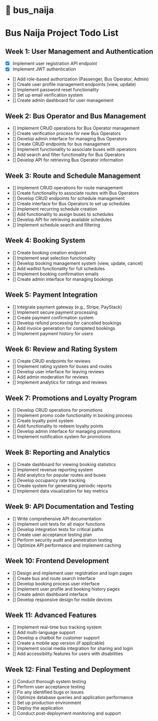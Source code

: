 # 🚖 bus_naija

# Bus Naija Project Todo List

## Week 1: User Management and Authentication
- [x] Implement user registration API endpoint
- [x] Implement JWT authentication
- [] Add role-based authorization (Passenger, Bus Operator, Admin)
- [] Create user profile management endpoints (view, update)
- [] Implement password reset functionality
- [] Set up email verification system
- [] Create admin dashboard for user management

## Week 2: Bus Operator and Bus Management
- [] Implement CRUD operations for Bus Operator management
- [] Create verification process for new Bus Operators
- [] Develop admin interface for managing Bus Operators
- [] Create CRUD endpoints for bus management
- [] Implement functionality to associate buses with operators
- [] Add search and filter functionality for Bus Operators
- [] Develop API for retrieving Bus Operator information

## Week 3: Route and Schedule Management
- [] Implement CRUD operations for route management
- [] Create functionality to associate routes with Bus Operators
- [] Develop CRUD endpoints for schedule management
- [] Create interface for Bus Operators to set up schedules
- [] Implement recurring schedule creation
- [] Add functionality to assign buses to schedules
- [] Develop API for retrieving available schedules
- [] Implement schedule search and filtering


## Week 4: Booking System
- [] Create booking creation endpoint
- [] Implement seat selection functionality
- [] Develop booking management system (view, update, cancel)
- [] Add waitlist functionality for full schedules
- [] Implement booking confirmation emails
- [] Create admin interface for managing bookings

## Week 5: Payment Integration
- [] Integrate payment gateway (e.g., Stripe, PayStack)
- [] Implement secure payment processing
- [] Create payment confirmation system
- [] Develop refund processing for cancelled bookings
- [] Add invoice generation for completed bookings
- [] Implement payment history for users

## Week 6: Review and Rating System
- [] Create CRUD endpoints for reviews
- [] Implement rating system for buses and routes
- [] Develop user interface for leaving reviews
- [] Add admin moderation for reviews
- [] Implement analytics for ratings and reviews

## Week 7: Promotions and Loyalty Program
- [] Develop CRUD operations for promotions
- [] Implement promo code functionality in booking process
- [] Create loyalty point system
- [] Add functionality to redeem loyalty points
- [] Develop admin interface for managing promotions
- [] Implement notification system for promotions

## Week 8: Reporting and Analytics
- [] Create dashboard for viewing booking statistics
- [] Implement revenue reporting system
- [] Add analytics for popular routes and buses
- [] Develop occupancy rate tracking
- [] Create system for generating periodic reports
- [] Implement data visualization for key metrics

## Week 9: API Documentation and Testing
- [] Write comprehensive API documentation
- [] Implement unit tests for all major functions
- [] Develop integration tests for critical paths
- [] Create user acceptance testing plan
- [] Perform security audit and penetration testing
- [] Optimize API performance and implement caching

## Week 10: Frontend Development
- [] Design and implement user registration and login pages
- [] Create bus and route search interface
- [] Develop booking process user interface
- [] Implement user profile and booking history pages
- [] Create admin dashboard interface
- [] Develop responsive design for mobile devices

## Week 11: Advanced Features
- [] Implement real-time bus tracking system
- [] Add multi-language support
- [] Develop a chatbot for customer support
- [] Create a mobile app version (if applicable)
- [] Implement social media integration for sharing and login
- [] Add accessibility features for users with disabilities

## Week 12: Final Testing and Deployment
- [] Conduct thorough system testing
- [] Perform user acceptance testing
- [] Fix any identified bugs or issues
- [] Optimize database queries and application performance
- [] Set up production environment
- [] Deploy the application
- [] Conduct post-deployment monitoring and support

